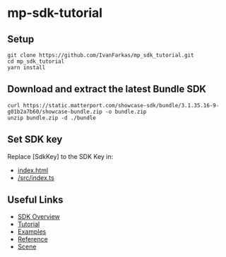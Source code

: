 # mp-sdk-tutorial

## Setup
```shell
git clone https://github.com/IvanFarkas/mp_sdk_tutorial.git
cd mp_sdk_tutorial
yarn install
```

## Download and extract the latest Bundle SDK
```shell
curl https://static.matterport.com/showcase-sdk/bundle/3.1.35.16-9-g01b2a7b60/showcase-bundle.zip -o bundle.zip
unzip bundle.zip -d ./bundle
```

## Set SDK key
Replace [SdkKey] to the SDK Key in:

- [index.html](https://github.com/IvanFarkas/mp_sdk_tutorial/blob/main/index.html)
- [/src/index.ts](https://github.com/IvanFarkas/mp_sdk_tutorial/blob/main/src/index.ts)

## Useful Links

- [SDK Overview](https://matterport.github.io/showcase-sdk/sdkbundle_home.html)
- [Tutorial](https://matterport.github.io/showcase-sdk/sdkbundle_tutorials_setup.html)
- [Examples](https://matterport.github.io/showcase-sdk/sdkbundle_examples_summary.html)
- [Reference](https://matterport.github.io/showcase-sdk/docs/sdkbundle/reference/current/index.html)
- [Scene](https://matterport.github.io/showcase-sdk/docs/sdkbundle/reference/current/modules/scene.html)
